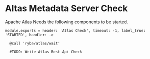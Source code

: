 
# Altas Metadata Server Check

Apache Atlas Needs the following components to be started.

    module.exports = header: 'Atlas Check', timeout: -1, label_true: 'STARTED', handler: ->

      @call 'ryba/atlas/wait'
      
      #TODO: Write Atlas Rest Api Check

